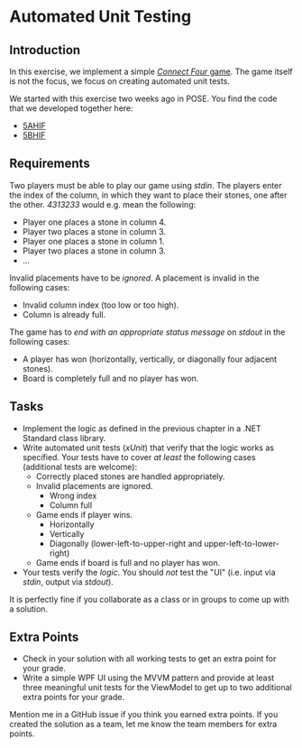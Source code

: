 # Automated Unit Testing

## Introduction

In this exercise, we implement a simple [*Connect Four* game](https://en.wikipedia.org/wiki/Connect_Four). The game itself is not the focus, we focus on creating automated unit tests.

We started with this exercise two weeks ago in POSE. You find the code that we developed together here:

* [5AHIF](https://github.com/rstropek/htl-csharp/tree/master/testing/9020-5ahif-connect-four)
* [5BHIF](https://github.com/rstropek/htl-csharp/tree/master/testing/9020-5bhif-connect-four)

## Requirements

Two players must be able to play our game using *stdin*. The players enter the index of the column, in which they want to place their stones, one after the other. *4313233* would e.g. mean the following:

* Player one places a stone in column 4.
* Player two places a stone in column 3.
* Player one places a stone in column 1.
* Player two places a stone in column 3.
* ...

Invalid placements have to be *ignored*. A placement is invalid in the following cases:

* Invalid column index (too low or too high).
* Column is already full.

The game has to *end with an appropriate status message* on *stdout* in the following cases:

* A player has won (horizontally, vertically, or diagonally four adjacent stones).
* Board is completely full and no player has won.

## Tasks

* Implement the logic as defined in the previous chapter in a .NET Standard class library.
* Write automated unit tests (*xUnit*) that verify that the logic works as specified. Your tests have to cover *at least* the following cases (additional tests are welcome):
  * Correctly placed stones are handled appropriately.
  * Invalid placements are ignored.
    * Wrong index
    * Column full
  * Game ends if player wins.
    * Horizontally
    * Vertically
    * Diagonally (lower-left-to-upper-right and upper-left-to-lower-right)
  * Game ends if board is full and no player has won.
* Your tests verify the *logic*. You should *not* test the "UI" (i.e. input via *stdin*, output via *stdout*).

It is perfectly fine if you collaborate as a class or in groups to come up with a solution.

## Extra Points

* Check in your solution with all working tests to get an extra point for your grade.
* Write a simple WPF UI using the MVVM pattern and provide at least three meaningful unit tests for the ViewModel to get up to two additional extra points for your grade.

Mention me in a GitHub issue if you think you earned extra points. If you created the solution as a team, let me know the team members for extra points.
